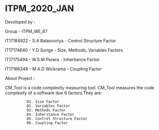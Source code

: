 # ITPM_2020_JAN

Devoloped by :

Group - ITPM_WE_67

IT17184922 - S.A Balasooriya - Control Structure Factor

IT17174640 - Y.D Surige      - Size, Methods, Variables Factors

IT17175494 - W.S.M Perera    - Inheritance Factor

IT17166348 - M.A.D Wickrama  - Coupling Factor

About Project :

CM_Tool is a code complexity measuring tool. CM_Tool measures the code complexity of a software due 6 factors.They are:

              01. Size Factor
              02. Variables Factor
              03. Methods Factor
              04. Inheritance Factor
              05. Control Structure Factor
              06. Coupling Factor
              


